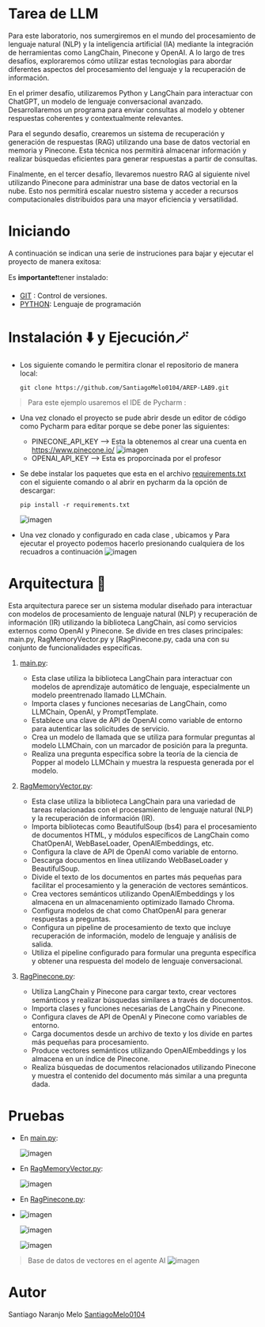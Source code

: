 # Tarea de LLM
Para este laboratorio, nos sumergiremos en el mundo del procesamiento de lenguaje natural (NLP) y la inteligencia artificial (IA) mediante la integración de herramientas como LangChain, Pinecone y OpenAI. A lo largo de tres desafíos, exploraremos cómo utilizar estas tecnologías para abordar diferentes aspectos del procesamiento del lenguaje y la recuperación de información.

En el primer desafío, utilizaremos Python y LangChain para interactuar con ChatGPT, un modelo de lenguaje conversacional avanzado. Desarrollaremos un programa para enviar consultas al modelo y obtener respuestas coherentes y contextualmente relevantes.

Para el segundo desafío, crearemos un sistema de recuperación y generación de respuestas (RAG) utilizando una base de datos vectorial en memoria y Pinecone. Esta técnica nos permitirá almacenar información y realizar búsquedas eficientes para generar respuestas a partir de consultas.

Finalmente, en el tercer desafío, llevaremos nuestro RAG al siguiente nivel utilizando Pinecone para administrar una base de datos vectorial en la nube. Esto nos permitirá escalar nuestro sistema y acceder a recursos computacionales distribuidos para una mayor eficiencia y versatilidad.

# Iniciando 
A continuación se indican una serie de instruciones para bajar y ejecutar el proyecto de manera exitosa:

Es **importante**❗tener instalado: 
- [GIT](https://git-scm.com) : Control de versiones.
- [PYTHON](https://www.python.org/): Lenguaje de programación

    
 # Instalación ⬇️ y Ejecución🪄
* Los siguiente comando le permitira clonar el repositorio de manera local:
  ~~~
  git clone https://github.com/SantiagoMelo0104/AREP-LAB9.git
  ~~~
> Para este ejemplo usaremos el IDE de Pycharm :
* Una vez clonado el proyecto se pude abrir desde un editor de código como Pycharm para editar porque se debe poner las siguientes:
  * PINECONE_API_KEY --> Esta la obtenemos al crear una cuenta en https://www.pinecone.io/
    ![imagen](https://github.com/SantiagoMelo0104/AREP-LAB9/assets/123812833/2d8b8ca6-9ec3-43da-94d0-cabc6e38ec99)
  * OPENAI_API_KEY --> Esta es proporcinada por el profesor

* Se debe instalar los paquetes que esta en el archivo [requirements.txt](https://github.com/SantiagoMelo0104/AREP-LAB9/blob/Master/requirements.txt) con el siguiente comando o al abrir en pycharm da la opción de descargar:
  ~~~
  pip install -r requirements.txt
  ~~~
  ![imagen](https://github.com/SantiagoMelo0104/AREP-LAB9/assets/123812833/e69c55bb-31c8-4191-8cab-5b9192d6eb13)

* Una vez clonado y configurado en cada clase , ubicamos y Para ejecutar el proyecto podemos hacerlo presionando cualquiera de los recuadros a continuación
![imagen](https://github.com/SantiagoMelo0104/AREP-LAB9/assets/123812833/2f8d83d7-23d3-414b-984b-c533ded8a9b7)

 # Arquitectura 📄 
Esta arquitectura parece ser un sistema modular diseñado para interactuar con modelos de procesamiento de lenguaje natural (NLP) y recuperación de información (IR) utilizando la biblioteca LangChain, así como servicios externos como OpenAI y Pinecone. Se divide en tres clases principales: main.py, RagMemoryVector.py y [RagPinecone.py, cada una con su conjunto de funcionalidades específicas.

1. [main.py](https://github.com/SantiagoMelo0104/AREP-LAB9/blob/Master/main.py):
   
    * Esta clase utiliza la biblioteca LangChain para interactuar con modelos de aprendizaje automático de lenguaje, especialmente un modelo preentrenado llamado LLMChain.
    * Importa clases y funciones necesarias de LangChain, como LLMChain, OpenAI, y PromptTemplate.
    * Establece una clave de API de OpenAI como variable de entorno para autenticar las solicitudes de servicio.
    * Crea un modelo de llamada que se utiliza para formular preguntas al modelo LLMChain, con un marcador de posición para la pregunta.
    * Realiza una pregunta específica sobre la teoría de la ciencia de Popper al modelo LLMChain y muestra la respuesta generada por el modelo.
    
2. [RagMemoryVector.py](https://github.com/SantiagoMelo0104/AREP-LAB9/blob/Master/RagMemoryVector.py):
  
    * Esta clase utiliza la biblioteca LangChain para una variedad de tareas relacionadas con el procesamiento de lenguaje natural (NLP) y la recuperación de información (IR).
    * Importa bibliotecas como BeautifulSoup (bs4) para el procesamiento de documentos HTML, y módulos específicos de LangChain como ChatOpenAI, WebBaseLoader, OpenAIEmbeddings, etc.
    * Configura la clave de API de OpenAI como variable de entorno.
    * Descarga documentos en línea utilizando WebBaseLoader y BeautifulSoup.
    * Divide el texto de los documentos en partes más pequeñas para facilitar el procesamiento y la generación de vectores semánticos.
    * Crea vectores semánticos utilizando OpenAIEmbeddings y los almacena en un almacenamiento optimizado llamado Chroma.
    * Configura modelos de chat como ChatOpenAI para generar respuestas a preguntas.
    * Configura un pipeline de procesamiento de texto que incluye recuperación de información, modelo de lenguaje y análisis de salida.
    * Utiliza el pipeline configurado para formular una pregunta específica y obtener una respuesta del modelo de lenguaje conversacional.

3. [RagPinecone.py](https://github.com/SantiagoMelo0104/AREP-LAB9/blob/Master/RagPinecone.py):
   
    * Utiliza LangChain y Pinecone para cargar texto, crear vectores semánticos y realizar búsquedas similares a través de documentos.
    * Importa clases y funciones necesarias de LangChain y Pinecone.
    * Configura claves de API de OpenAI y Pinecone como variables de entorno.
    * Carga documentos desde un archivo de texto y los divide en partes más pequeñas para procesamiento.
    * Produce vectores semánticos utilizando OpenAIEmbeddings y los almacena en un índice de Pinecone.
    * Realiza búsquedas de documentos relacionados utilizando Pinecone y muestra el contenido del documento más similar a una pregunta dada.
 # Pruebas 
- En [main.py](https://github.com/SantiagoMelo0104/AREP-LAB9/blob/Master/main.py):
  
  ![imagen](https://github.com/SantiagoMelo0104/AREP-LAB9/assets/123812833/2f8d83d7-23d3-414b-984b-c533ded8a9b7)
  
- En [RagMemoryVector.py](https://github.com/SantiagoMelo0104/AREP-LAB9/blob/Master/RagMemoryVector.py):

  ![imagen](https://github.com/SantiagoMelo0104/AREP-LAB9/assets/123812833/831dd4fe-8694-4fe1-867b-a3dd49045f1a)
  
- En [RagPinecone.py](https://github.com/SantiagoMelo0104/AREP-LAB9/blob/Master/RagPinecone.py):
- 
  ![imagen](https://github.com/SantiagoMelo0104/AREP-LAB9/assets/123812833/1a8bf903-6b8d-487c-bdc7-58c506832d11)
  
  ![imagen](https://github.com/SantiagoMelo0104/AREP-LAB9/assets/123812833/59b4f24c-2a0b-4159-ac26-d96f509e2b59)
  
  ![imagen](https://github.com/SantiagoMelo0104/AREP-LAB9/assets/123812833/adf7d727-7b56-4925-b11c-029eb816f990)
  
> Base de datos de vectores en el agente AI
![imagen](https://github.com/SantiagoMelo0104/AREP-LAB9/assets/123812833/49da5427-bdec-4946-ab98-60eb3a581188)

 # Autor 
Santiago Naranjo Melo [SantiagoMelo0104](https://github.com/SantiagoMelo0104)









